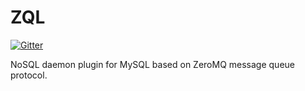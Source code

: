 ZQL
===

[![Gitter](https://badges.gitter.im/Join%20Chat.svg)](https://gitter.im/naphaso/zql?utm_source=badge&utm_medium=badge&utm_campaign=pr-badge&utm_content=badge)

NoSQL daemon plugin for MySQL based on ZeroMQ message queue protocol.

